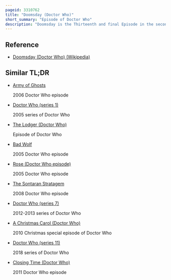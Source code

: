 ```yaml
---
pageid: 3310762
title: "Doomsday (Doctor Who)"
short_summary: "Episode of Doctor Who"
description: "Doomsday is the Thirteenth and final Episode in the second Series of the Doctor who revival british Science Fiction Tv Programme. It was first Broadcast on 8 July 2006 and is the Conclusion of a two-part Story ; the first Part, 'Army of Ghosts', was broadcast on 1 July 2006. The two-part Story features the Daleks, presumed extinct after the Events of the 2005 Series' finale, and the Cybermen, who appeared in a parallel Universe in the 2006 episodes 'Rise of the Cybermen' and 'the Age of Steel'. Both Species unexpectedly arrive on Earth at the Conclusion of the Army of Ghosts."
---
```


## Reference

- [Doomsday (Doctor Who) (Wikipedia)](https://en.wikipedia.org/?curid=3310762)

## Similar TL;DR

- [Army of Ghosts](/tldr/en/army-of-ghosts)

  2006 Doctor Who episode

- [Doctor Who (series 1)](/tldr/en/doctor-who-series-1)

  2005 series of Doctor Who

- [The Lodger (Doctor Who)](/tldr/en/the-lodger-doctor-who)

  Episode of Doctor Who

- [Bad Wolf](/tldr/en/bad-wolf)

  2005 Doctor Who episode

- [Rose (Doctor Who episode)](/tldr/en/rose-doctor-who-episode)

  2005 Doctor Who episode

- [The Sontaran Stratagem](/tldr/en/the-sontaran-stratagem)

  2008 Doctor Who episode

- [Doctor Who (series 7)](/tldr/en/doctor-who-series-7)

  2012-2013 series of Doctor Who

- [A Christmas Carol (Doctor Who)](/tldr/en/a-christmas-carol-doctor-who)

  2010 Christmas special episode of Doctor Who

- [Doctor Who (series 11)](/tldr/en/doctor-who-series-11)

  2018 series of Doctor Who

- [Closing Time (Doctor Who)](/tldr/en/closing-time-doctor-who)

  2011 Doctor Who episode

